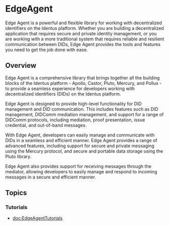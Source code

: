 # EdgeAgent

Edge Agent is a powerful and flexible library for working with decentralized identifiers on the Identus platform. Whether you are building a decentralized application that requires secure and private identity management, or you are working with a more traditional system that requires reliable and resilient communication between DIDs, Edge Agent provides the tools and features you need to get the job done with ease.

## Overview

Edge Agent is a comprehensive library that brings together all the building blocks of the Identus platform - Apollo, Castor, Pluto, Mercury, and Pollux - to provide a seamless experience for developers working with decentralized identifiers (DIDs) on the Identus platform.

Edge Agent is designed to provide high-level functionality for DID management and DID communication. This includes features such as DID management, DIDComm mediation management, and support for a range of DIDComm protocols, including mediation, proof presentation, issue credential, and out-of-band messages.

With Edge Agent, developers can easily manage and communicate with DIDs in a seamless and efficient manner. Edge Agent provides a range of advanced features, including support for secure and private messaging using the Mercury protocol, and secure and portable data storage using the Pluto library.

Edge Agent also provides support for receiving messages through the mediator, allowing developers to easily manage and respond to incoming messages in a secure and efficient manner.

## Topics

### Tutorials

- <doc:EdgeAgentTutorials>
